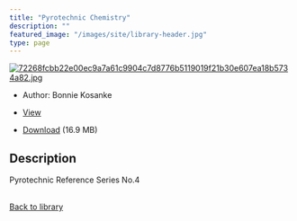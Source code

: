 ```yaml
---
title: "Pyrotechnic Chemistry"
description: ""
featured_image: "/images/site/library-header.jpg"
type: page
---
```


<a href="https://drive.google.com/uc?export=view&id=1fgNQ4lUppHIsVz5tX51EraGuOol6BIJ8" target="_blank">![72268fcbb22e00ec9a7a61c9904c7d8776b5119019f21b30e607ea18b5734a82.jpg](/images/library/72268fcbb22e00ec9a7a61c9904c7d8776b5119019f21b30e607ea18b5734a82.jpg)</a>
* Author: Bonnie Kosanke
* <a href="https://drive.google.com/uc?export=view&id=1fgNQ4lUppHIsVz5tX51EraGuOol6BIJ8" target="_blank">View</a>

* [Download](https://drive.google.com/uc?export=download&id=1fgNQ4lUppHIsVz5tX51EraGuOol6BIJ8) (16.9 MB)

## Description<div>
<p>Pyrotechnic Reference Series No.4</p></div>

<br />[Back to library](/library/)
